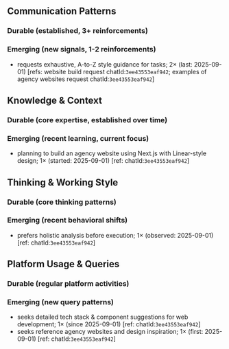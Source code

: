 ## Communication Patterns
### Durable (established, 3+ reinforcements)

### Emerging (new signals, 1-2 reinforcements)
- requests exhaustive, A-to-Z style guidance for tasks; 2× (last: 2025-09-01) [refs: website build request chatId:`3ee43553eaf942`; examples of agency websites request chatId:`3ee43553eaf942`]

## Knowledge & Context
### Durable (core expertise, established over time)

### Emerging (recent learning, current focus)
- planning to build an agency website using Next.js with Linear-style design; 1× (started: 2025-09-01) [ref: chatId:`3ee43553eaf942`]

## Thinking & Working Style
### Durable (core thinking patterns)

### Emerging (recent behavioral shifts)
- prefers holistic analysis before execution; 1× (observed: 2025-09-01) [ref: chatId:`3ee43553eaf942`]

## Platform Usage & Queries
### Durable (regular platform activities)

### Emerging (new query patterns)
- seeks detailed tech stack & component suggestions for web development; 1× (since 2025-09-01) [ref: chatId:`3ee43553eaf942`]
- seeks reference agency websites and design inspiration; 1× (first: 2025-09-01) [ref: chatId:`3ee43553eaf942`]